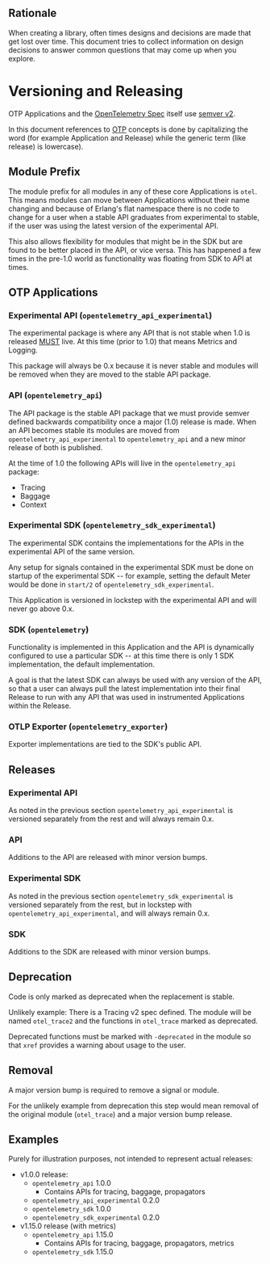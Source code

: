 Rationale
---

When creating a library, often times designs and decisions are made that get
lost over time. This document tries to collect information on design decisions
to answer common questions that may come up when you explore.

# Versioning and Releasing

OTP Applications and the [OpenTelemetry Spec] itself use [semver v2].

In this document references to [OTP] concepts is done by capitalizing the word
(for example Application and Release) while the generic term (like release) is
lowercase).

[OTP]: http://erlang.org/doc/system_architecture_intro/sys_arch_intro.html
[OpenTelemetry Spec]: https://github.com/open-telemetry/opentelemetry-specification
[semver v2]: https://semver.org/spec/v2.0.0.html 

## Module Prefix

The module prefix for all modules in any of these core Applications is
`otel`. This means modules can move between Applications without their name
changing and because of Erlang's flat namespace there is no code to change for a
user when a stable API graduates from experimental to stable, if the user was
using the latest version of the experimental API.

This also allows flexibility for modules that might be in the SDK but are found
to be better placed in the API, or vice versa. This has happened a few times in
the pre-1.0 world as functionality was floating from SDK to API at times.

## OTP Applications

### Experimental API (`opentelemetry_api_experimental`)

The experimental package is where any API that is not stable when 1.0 is
released [MUST] live. At this time (prior to 1.0) that means Metrics and Logging.

This package will always be 0.x because it is never stable and modules will be
removed when they are moved to the stable API package.

[MUST]: https://tools.ietf.org/html/rfc2119#section-1

### API (`opentelemetry_api`)

The API package is the stable API package that we must provide semver defined
backwards compatibility once a major (1.0) release is made. When an API becomes
stable its modules are moved from `opentelemetry_api_experimental` to
`opentelemetry_api` and a new minor release of both is published.

At the time of 1.0 the following APIs will live in the `opentelemetry_api`
package:

* Tracing
* Baggage
* Context

### Experimental SDK (`opentelemetry_sdk_experimental`)

The experimental SDK contains the implementations for the APIs in the
experimental API of the same version.

Any setup for signals contained in the experimental SDK must be done on startup
of the experimental SDK -- for example, setting the default Meter would be done
in `start/2` of `opentelemetry_sdk_experimental`.

This Application is versioned in lockstep with the experimental API and will
never go above 0.x.

### SDK (`opentelemetry`)

Functionality is implemented in this Application and the API is dynamically
configured to use a particular SDK -- at this time there is only 1 SDK
implementation, the default implementation.

A goal is that the latest SDK can always be used with any version of the API, so
that a user can always pull the latest implementation into their final Release
to run with any API that was used in instrumented Applications within the
Release.

### OTLP Exporter (`opentelemetry_exporter`)

Exporter implementations are tied to the SDK's public API.

## Releases

### Experimental API

As noted in the previous section `opentelemetry_api_experimental` is versioned
separately from the rest and will always remain 0.x.

### API

Additions to the API are released with minor version bumps.

### Experimental SDK

As noted in the previous section `opentelemetry_sdk_experimental` is versioned
separately from the rest, but in lockstep with `opentelemetry_api_experimental`,
and will always remain 0.x.

### SDK

Additions to the SDK are released with minor version bumps.

## Deprecation

Code is only marked as deprecated when the replacement is stable.

Unlikely example: There is a Tracing v2 spec defined. The module will be named
`otel_trace2` and the functions in `otel_trace` marked as deprecated.

Deprecated functions must be marked with `-deprecated` in the module so that
`xref` provides a warning about usage to the user.

## Removal

A major version bump is required to remove a signal or module.

For the unlikely example from deprecation this step would mean removal of the
original module (`otel_trace`) and a major version bump release.

## Examples

Purely for illustration purposes, not intended to represent actual releases:

- v1.0.0 release:
   - `opentelemetry_api` 1.0.0
     - Contains APIs for tracing, baggage, propagators
   - `opentelemetry_api_experimental` 0.2.0
   - `opentelemetry_sdk` 1.0.0
   - `opentelemetry_sdk_experimental` 0.2.0
- v1.15.0 release (with metrics)
   - `opentelemetry_api` 1.15.0
     - Contains APIs for tracing, baggage, propagators, metrics
   - `opentelemetry_sdk` 1.15.0
   
